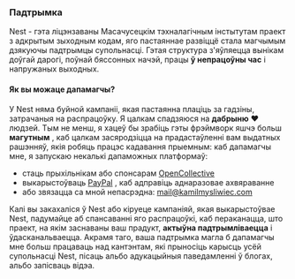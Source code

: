 ### Падтрымка

Nest - гэта ліцэнзаваны Масачусецкім тэхналагічным інстытутам праект з адкрытым зыходным кодам, яго пастаяннае развіццё стала магчымым дзякуючы падтрымцы супольнасці. Гэтая структура з'яўляецца вынікам доўгай дарогі, поўнай бяссонных начэй, працы **ў непрацоўны час** і напружаных выходных.

#### Як вы можаце дапамагчы?

У Nest няма буйной кампаніі, якая пастаянна плаціць за гадзіны, затрачаныя на распрацоўку. Я цалкам спадзяюся на **дабрыню** ❤️ людзей. Тым не менш, я хацеў бы зрабіць гэты фрэймворк яшчэ больш **магутным** , каб цалкам засяродзіцца на прадастаўленні вам выдатных рашэнняў, якія робяць працэс кадавання прыемным: каб дапамагчы мне, я запускаю некалькі дапаможных платформаў:

- стаць прыхільнікам або спонсарам [OpenCollective](https://opencollective.com/nest)
- выкарыстоўваць [PayPal](https://paypal.me/kamilmysliwiec) , каб адправіць аднаразовае ахвяраванне
- або звязацца са мной непасрэдна: [mail@kamilmysliwiec.com](mailto:mail@kamilmysliwiec.com)

Калі вы закахаліся ў Nest або кіруеце кампаніяй, якая выкарыстоўвае Nest, падумайце аб спансаванні яго распрацоўкі, каб пераканацца, што праект, на якім заснаваны ваш прадукт, **актыўна падтрымліваецца** і ўдасканальваецца. Акрамя таго, ваша падтрымка магла б дапамагчы мне больш працаваць над кантэнтам, які прыносіць карысць усёй супольнасці Nest, пісаць альбо адукацыйныя паведамленні ў блогах, альбо запісваць відэа.
